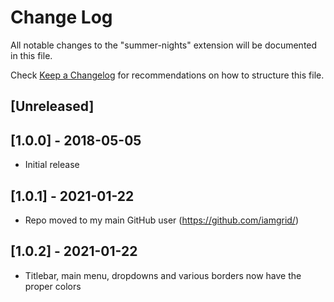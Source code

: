 # Change Log

All notable changes to the "summer-nights" extension will be documented in this file.

Check [Keep a Changelog](http://keepachangelog.com/) for recommendations on how to structure this file.

## [Unreleased]

## [1.0.0] - 2018-05-05

- Initial release

## [1.0.1] - 2021-01-22

- Repo moved to my main GitHub user (https://github.com/iamgrid/)

## [1.0.2] - 2021-01-22

- Titlebar, main menu, dropdowns and various borders now have the proper colors
